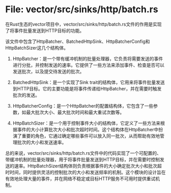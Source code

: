# File: vector/src/sinks/http/batch.rs

在Rust生态的vector项目中，vector/src/sinks/http/batch.rs文件的作用是实现了将事件批量发送到HTTP目标的功能。

该文件中包含了HttpBatcher、BatchedHttpSink、HttpBatcherConfig和HttpBatchSizer这几个结构体。

1. HttpBatcher：是一个带有缓冲机制的批量处理器，它负责将需要发送的事件进行分批，并控制发送的速率。它提供了一些方法来添加事件、检查是否可以发送批次，以及提交待发送的批次。

2. BatchedHttpSink：是一个实现了Sink trait的结构体，它用来将事件批量发送到HTTP目标。它的主要功能是将事件传递给HttpBatcher，并在需要时触发批次的发送。

3. HttpBatcherConfig：是一个HttpBatcher的配置结构体，它包含了一些参数，如最大批次大小、最大批次时间和最大重试次数等。

4. HttpBatchSizer：是一个用于控制事件大小的结构体，它定义了一些方法来根据事件的大小计算批次大小和批次超时时间。这个结构体在HttpBatcher中扮演了重要的角色，它通过确定哪些事件可以放入同一批次，从而帮助有效地管理批次的大小和发送速率。

总的来说，vector/src/sinks/http/batch.rs文件中的代码实现了一个可配置的、带缓冲机制的批量处理器，用于将事件批量发送到HTTP目标，并在需要时控制发送的速率。HttpBatchSizer结构体则负责根据事件的大小确定批次大小和批次超时时间，同时提供灵活的控制批次的大小和发送频率的机制。这个模块的设计旨在有效地处理大量的事件，并在网络不稳定或目标HTTP服务不可用时提供重试机制。

